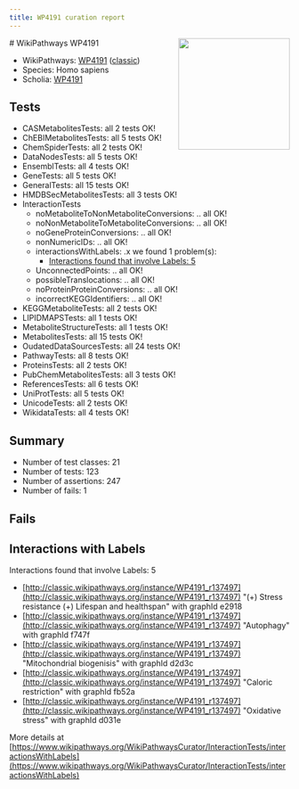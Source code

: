 ```yaml
---
title: WP4191 curation report
---
```


<img style="float: right; width: 200px" src="https://upload.wikimedia.org/wikipedia/commons/thumb/8/83/Wplogo_with_text_500.png/640px-Wplogo_with_text_500.png" />
# WikiPathways WP4191

* WikiPathways: [WP4191](https://wikipathways.org/pathways/WP4191) ([classic](https://classic.wikipathways.org/instance/WP4191))
* Species: Homo sapiens
* Scholia: [WP4191](https://scholia.toolforge.org/wikipathways/WP4191)
## Tests
* CASMetabolitesTests: all 2 tests OK!
* ChEBIMetabolitesTests: all 5 tests OK!
* ChemSpiderTests: all 2 tests OK!
* DataNodesTests: all 5 tests OK!
* EnsemblTests: all 4 tests OK!
* GeneTests: all 5 tests OK!
* GeneralTests: all 15 tests OK!
* HMDBSecMetabolitesTests: all 3 tests OK!
* InteractionTests
    * noMetaboliteToNonMetaboliteConversions: .. all OK!
    * noNonMetaboliteToMetaboliteConversions: .. all OK!
    * noGeneProteinConversions: .. all OK!
    * nonNumericIDs: .. all OK!
    * interactionsWithLabels: .x we found 1 problem(s):
        * [Interactions found that involve Labels: 5](#630d267c)
    * UnconnectedPoints: .. all OK!
    * possibleTranslocations: .. all OK!
    * noProteinProteinConversions: .. all OK!
    * incorrectKEGGIdentifiers: .. all OK!
* KEGGMetaboliteTests: all 2 tests OK!
* LIPIDMAPSTests: all 1 tests OK!
* MetaboliteStructureTests: all 1 tests OK!
* MetabolitesTests: all 15 tests OK!
* OudatedDataSourcesTests: all 24 tests OK!
* PathwayTests: all 8 tests OK!
* ProteinsTests: all 2 tests OK!
* PubChemMetabolitesTests: all 3 tests OK!
* ReferencesTests: all 6 tests OK!
* UniProtTests: all 5 tests OK!
* UnicodeTests: all 2 tests OK!
* WikidataTests: all 4 tests OK!


## Summary

* Number of test classes: 21
* Number of tests: 123
* Number of assertions: 247
* Number of fails: 1

## Fails

<a name="630d267c" />

## Interactions with Labels

Interactions found that involve Labels: 5

* [http://classic.wikipathways.org/instance/WP4191_r137497](http://classic.wikipathways.org/instance/WP4191_r137497) "(+) Stress resistance
(+) Lifespan and healthspan" with graphId e2918
* [http://classic.wikipathways.org/instance/WP4191_r137497](http://classic.wikipathways.org/instance/WP4191_r137497) "Autophagy" with graphId f747f
* [http://classic.wikipathways.org/instance/WP4191_r137497](http://classic.wikipathways.org/instance/WP4191_r137497) "Mitochondrial
biogenisis" with graphId d2d3c
* [http://classic.wikipathways.org/instance/WP4191_r137497](http://classic.wikipathways.org/instance/WP4191_r137497) "Caloric restriction" with graphId fb52a
* [http://classic.wikipathways.org/instance/WP4191_r137497](http://classic.wikipathways.org/instance/WP4191_r137497) "Oxidative 
stress" with graphId d031e


More details at [https://www.wikipathways.org/WikiPathwaysCurator/InteractionTests/interactionsWithLabels](https://www.wikipathways.org/WikiPathwaysCurator/InteractionTests/interactionsWithLabels)

